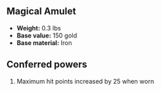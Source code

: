 ## Magical Amulet
- **Weight:** 0.3 lbs
- **Base value:** 150 gold
- **Base material:** Iron
## Conferred powers
1. Maximum hit points increased by 25 when worn
